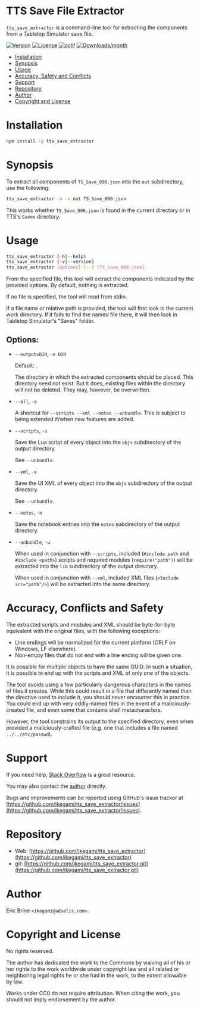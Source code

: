TTS Save File Extractor
=======================

`tts_save_extractor` is a command-line tool for extracting
the components from a Tabletop Simulator save file.

[![Version](https://img.shields.io/npm/v/tts_save_extractor.svg)](https://npmjs.org/package/tts_save_extractor)
[![License](https://img.shields.io/npm/l/tts_save_extractor.svg)](https://github.com/ikegami/tts_save_extractor/blob/main/LICENSE)
[![oclif](https://img.shields.io/badge/cli-oclif-brightgreen.svg)](https://oclif.io/)
[![Downloads/month](https://img.shields.io/npm/dm/tts_save_extractor.svg)](https://npmjs.org/package/tts_save_extractor)

* [Installation](#installation)
* [Synopsis](#synopsis)
* [Usage](#usage)
* [Accuracy, Safety and Conflicts](#accuracy-conflicts-and-safety)
* [Support](#support)
* [Repository](#repository)
* [Author](#author)
* [Copyright and License](#copyright-and-license)

# Installation

```sh
npm install -g tts_save_extractor
```

# Synopsis

To extract all components of `TS_Save_000.json` into the
`out` subdirectory, use the following:

```sh
tts_save_extractor -a -o out TS_Save_000.json
```

This works whether `TS_Save_000.json` is found in the current
directory or in TTS's `Saves` directory.


# Usage

```sh
tts_save_extractor (-h|--help)
tts_save_extractor (-v|--version)
tts_save_extractor [options] [--] [TS_Save_000.json]
```

From the specified file, this tool will extract the components
indicated by the provided options. By default, nothing is extracted.

If no file is specified, the tool will read from stdin.

If a file name or relative path is provided, the tool will
first look in the current work directory. If it fails to
find the named file there, it will then look in
Tabletop Simulator's "Saves" folder.


## Options:

* `--output=DIR`, `-o DIR`

    Default: `.`

    The directory in which the extracted components should be placed.
    This directory need not exist. But it does, existing files within
    the directory will not be deleted. They may, however, be overwritten.

* `--all`, `-a`

    A shortcut for `--scripts --xml --notes --unbundle`.
    This is subject to being extended if/when new features are added.

* `--scripts`, `-s`

    Save the Lua script of every object into the `objs`
    subdirectory of the output directory.

    See `--unbundle`.

* `--xml`, `-x`

    Save the UI XML of every object into the `objs`
    subdirectory of the output directory.

    See `--unbundle`.

* `--notes`, `-n`

    Save the notebook entries into the `notes` subdirectory of the output directory.

* `--unbundle`, `-u`

    When used in conjunction with `--scripts`, included (`#include path`
    and `#include <path>`) scripts and required modules (`require("path")`)
    will be extracted into the `lib` subdirectory of the output directory.

    When used in conjunction with `--xml`, included XML files
    (`<Include src="path"/>`) will be extracted into the same
    directory.


# Accuracy, Conflicts and Safety

The extracted scripts and modules and XML should be byte-for-byte equivalent with the original files, with the following exceptions:

* Line endings will be normalized for the current platform (CRLF on Windows, LF elsewhere).
* Non-empty files that do not end with a line ending will be given one.

It is possible for multiple objects to have the same GUID. In such a situation,
it is possible to end up with the scripts and XML of only one of the objects.

The tool avoids using a few particularly dangerous characters in the names of files it creates.
While this could result in a file that differently named than the directive used to include it,
you should never encounter this in practice. You could end up with very oddly-named files in
the event of a maliciously-created file, and even some that contains shell metacharacters.

However, the tool constrains its output to the specified directory,
even when provided a maliciously-crafted file (e.g. one that includes
a file named `../../etc/passwd`).


# Support

If you need help, [Stack Overflow](https://stackoverflow.com/) is a great resource.

You may also contact the [author](#author) directly.

Bugs and improvements can be reported using GitHub's issue tracker at
[https://github.com/ikegami/tts_save_extractor/issues](https://github.com/ikegami/tts_save_extractor/issues).


# Repository

* Web: [https://github.com/ikegami/tts_save_extractor](https://github.com/ikegami/tts_save_extractor)
* git: [https://github.com/ikegami/tts_save_extractor.git](https://github.com/ikegami/tts_save_extractor.git)


# Author

Eric Brine `<ikegami@adaelis.com>`.


# Copyright and License

No rights reserved.

The author has dedicated the work to the Commons by waiving all of his or her rights to the work
worldwide under copyright law and all related or neighboring legal rights he or she had in the work,
to the extent allowable by law.

Works under CC0 do not require attribution. When citing the work, you should not imply endorsement by the author.
